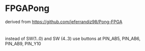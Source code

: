 # FPGAPong 
derived from https://github.com/jeferrandiz98/Pong-FPGA
#
instead of SW(1..0) and SW (4..3) use buttons at PIN_AB5, PIN_AB6, PIN_AB9, PIN_Y10

